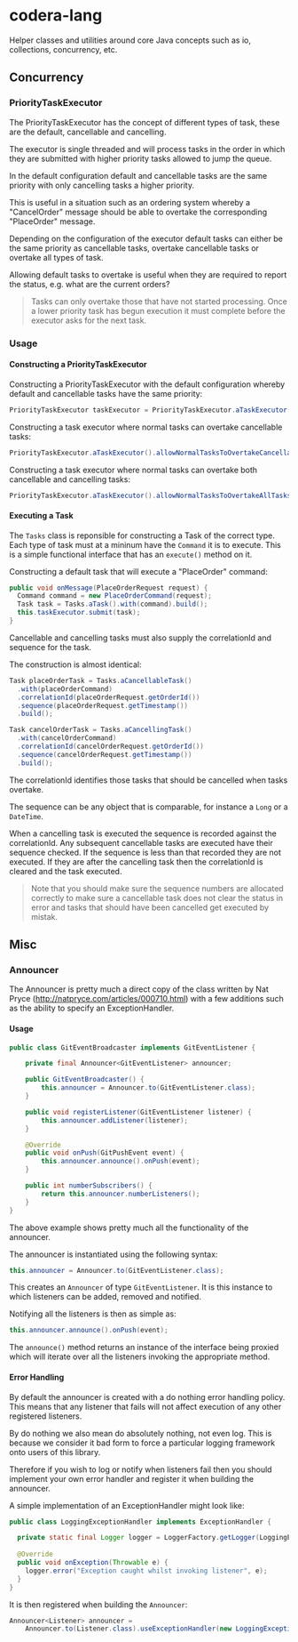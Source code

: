 # codera-lang

Helper classes and utilities around core Java concepts such as io, collections, concurrency, etc.

## Concurrency

### PriorityTaskExecutor

The PriorityTaskExecutor has the concept of different types of task, these are the default, cancellable and cancelling. 

The executor is single threaded and will process tasks in the order in which they are submitted with higher priority tasks allowed to jump the queue. 

In the default configuration default and cancellable tasks are the same priority with only cancelling tasks a higher priority.

This is useful in a situation such as an ordering system whereby a "CancelOrder" message should be able to overtake the corresponding "PlaceOrder" message. 

Depending on the configuration of the executor default tasks can either be the same priority as cancellable tasks, overtake cancellable tasks or overtake all types of task.

Allowing default tasks to overtake is useful when they are required to report the status, e.g. what are the current orders? 

> Tasks can only overtake those that have not started processing. Once a lower priority task has begun execution it must complete before the executor asks for the next task.

### Usage

#### Constructing a PriorityTaskExecutor

Constructing a PriorityTaskExecutor with the default configuration whereby default and cancellable tasks have the same priority:

```java
PriorityTaskExecutor taskExecutor = PriorityTaskExecutor.aTaskExecutor().build();
```

Constructing a task executor where normal tasks can overtake cancellable tasks:

```java
PriorityTaskExecutor.aTaskExecutor().allowNormalTasksToOvertakeCancellableTasks().build();
```

Constructing a task executor where normal tasks can overtake both cancellable and cancelling tasks:

```java
PriorityTaskExecutor.aTaskExecutor().allowNormalTasksToOvertakeAllTasks().build();
```

#### Executing a Task

The `Tasks` class is reponsible for constructing a Task of the correct type. Each type of task must at a mininum have the `Command` it is to execute. This is a simple functional interface that has an `execute()` method on it.

Constructing a default task that will execute a "PlaceOrder" command:

```java
public void onMessage(PlaceOrderRequest request) {
  Command command = new PlaceOrderCommand(request);
  Task task = Tasks.aTask().with(command).build();
  this.taskExecutor.submit(task);
}
```

Cancellable and cancelling tasks must also supply the correlationId and sequence for the task. 

The construction is almost identical:

```java
Task placeOrderTask = Tasks.aCancellableTask()
  .with(placeOrderCommand)
  .correlationId(placeOrderRequest.getOrderId())
  .sequence(placeOrderRequest.getTimestamp())
  .build();

Task cancelOrderTask = Tasks.aCancellingTask()
  .with(cancelOrderCommand)
  .correlationId(cancelOrderRequest.getOrderId())
  .sequence(cancelOrderRequest.getTimestamp())
  .build();
```

The correlationId identifies those tasks that should be cancelled when tasks overtake. 

The sequence can be any object that is comparable, for instance a ```Long``` or a ```DateTime```.

When a cancelling task is executed the sequence is recorded against the correlationId. Any subsequent cancellable tasks are executed have their sequence checked. If the sequence is less than that recorded they are not executed. If they are after the cancelling task then the correlationId is cleared and the task executed.

> Note that you should make sure the sequence numbers are allocated correctly to make sure a cancellable task does not clear the status in error and tasks that should have been cancelled get executed by mistak.

## Misc

### Announcer

The Announcer is pretty much a direct copy of the class written by Nat Pryce (http://natpryce.com/articles/000710.html) with a few additions such as the ability to specify an ExceptionHandler.

#### Usage

```java
public class GitEventBroadcaster implements GitEventListener {

    private final Announcer<GitEventListener> announcer;

    public GitEventBroadcaster() {
        this.announcer = Announcer.to(GitEventListener.class);
    }

    public void registerListener(GitEventListener listener) {
        this.announcer.addListener(listener);
    }

    @Override
    public void onPush(GitPushEvent event) {
        this.announcer.announce().onPush(event);
    }

    public int numberSubscribers() {
        return this.announcer.numberListeners();
    }
}
```

The above example shows pretty much all the functionality of the announcer.

The announcer is instantiated using the following syntax:

```java
this.announcer = Announcer.to(GitEventListener.class);
``` 

This creates an `Announcer` of type `GitEventListener`. It is this instance to which listeners can be added, removed and notified.

Notifying all the listeners is then as simple as:

```java
this.announcer.announce().onPush(event);
```

The `announce()` method returns an instance of the interface being proxied which will iterate over all the listeners invoking the appropriate method.

#### Error Handling

By default the announcer is created with a do nothing error handling policy. This means that any listener that fails will not affect execution of any other registered listeners. 

By do nothing we also mean do absolutely nothing, not even log. This is because we consider it bad form to force a particular logging framework onto users of this library. 

Therefore if you wish to log or notify when listeners fail then you should implement your own error handler and register it when building the announcer. 

A simple implementation of an ExceptionHandler might look like:

```java
public class LoggingExceptionHandler implements ExceptionHandler {

  private static final Logger logger = LoggerFactory.getLogger(LoggingExceptionHandler.class);
		
  @Override
  public void onException(Throwable e) {
    logger.error("Exception caught whilst invoking listener", e);
  }
}
```

It is then registered when building the `Announcer`:

```java
Announcer<Listener> announcer = 
	Announcer.to(Listener.class).useExceptionHandler(new LoggingExceptionHandler());
```
